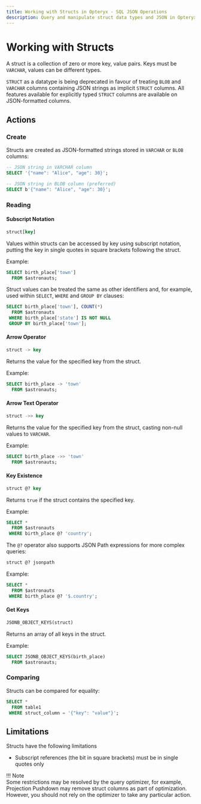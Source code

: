 ```yaml
---
title: Working with Structs in Opteryx - SQL JSON Operations
description: Query and manipulate struct data types and JSON in Opteryx. Access nested data structures with SQL.
---
```


# Working with Structs

A struct is a collection of zero or more key, value pairs. Keys must be `VARCHAR`, values can be different types.

`STRUCT` as a datatype is being deprecated in favour of treating `BLOB` and `VARCHAR` columns containing JSON strings as implicit `STRUCT` columns. All features available for explicitly typed `STRUCT` columns are available on JSON-formatted columns.

## Actions

### Create

Structs are created as JSON-formatted strings stored in `VARCHAR` or `BLOB` columns:

~~~sql
-- JSON string in VARCHAR column
SELECT '{"name": "Alice", "age": 30}';
~~~

~~~sql
-- JSON string in BLOB column (preferred)
SELECT b'{"name": "Alice", "age": 30}';
~~~

### Reading

#### Subscript Notation

~~~sql
struct[key]
~~~

Values within structs can be accessed by key using subscript notation, putting the key in single quotes in square brackets following the struct.

Example:

~~~sql
SELECT birth_place['town']
  FROM $astronauts;
~~~

Struct values can be treated the same as other identifiers and, for example, used within `SELECT`, `WHERE` and `GROUP BY` clauses:

~~~sql
SELECT birth_place['town'], COUNT(*)
  FROM $astronauts
 WHERE birth_place['state'] IS NOT NULL
 GROUP BY birth_place['town'];
~~~

#### Arrow Operator

~~~sql
struct -> key
~~~

Returns the value for the specified key from the struct.

Example:

~~~sql
SELECT birth_place -> 'town'
  FROM $astronauts;
~~~

#### Arrow Text Operator

~~~sql
struct ->> key
~~~

Returns the value for the specified key from the struct, casting non-null values to `VARCHAR`.

Example:

~~~sql
SELECT birth_place ->> 'town'
  FROM $astronauts;
~~~

#### Key Existence

~~~sql
struct @? key
~~~

Returns `true` if the struct contains the specified key.

Example:

~~~sql
SELECT *
  FROM $astronauts
 WHERE birth_place @? 'country';
~~~

The `@?` operator also supports JSON Path expressions for more complex queries:

~~~sql
struct @? jsonpath
~~~

Example:

~~~sql
SELECT *
  FROM $astronauts
 WHERE birth_place @? '$.country';
~~~

#### Get Keys

~~~sql
JSONB_OBJECT_KEYS(struct)
~~~

Returns an array of all keys in the struct.

Example:

~~~sql
SELECT JSONB_OBJECT_KEYS(birth_place)
  FROM $astronauts;
~~~

### Comparing

Structs can be compared for equality:

~~~sql
SELECT *
  FROM table1
 WHERE struct_column = '{"key": "value"}';
~~~

## Limitations

Structs have the following limitations

- Subscript references (the bit in square brackets) must be in single quotes only

!!! Note  
    Some restrictions may be resolved by the query optimizer, for example, Projection Pushdown may remove struct columns as part of optimization. However, you should not rely on the optimizer to take any particular action.